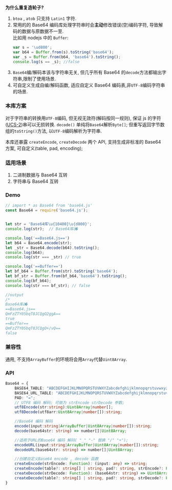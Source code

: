 **为什么重复造轮子?**

1. `btoa` , `atob` 只支持 `Latin1` 字符.
2. 常用的的 Base64 编码库处理字符串时会**主动**修改错误(空)编码字符, 导致解码的数据与原数据不一至.  
   比如用 nodejs 中的 `Buffer`:
    ```js
    var s = '\ud800';
    var b64 = Buffer.from(s).toString('base64');
    var _s = Buffer.from(b64, 'base64').toString();
    console.log(s == _s); //false
    ```
3. `Base64`编/解码本该与字符串无关, 但几乎所有 Base64 的`decode`方法都输出字符串,限制了使用场景.
4. 可自定义生成自编/解码函数, 适应自定义 Base64 编码表,非`UTF-8`编码字符串的场景.

### 本库方案

对于字符串的转换用`UTF-8`编码, 但无视无效符(解码按同一规则), 保证 js 的字符([UCS-2](https://zh.wikipedia.org/wiki/UTF-16#UTF-16%E8%88%87UCS-2%E7%9A%84%E9%97%9C%E4%BF%82))串可以无损转换.
`decode()` 单纯将`Base64`解析`Byte[]`; 但重写返回字节数组的`toString()`方法, 以`UTF-8`编码解析为字符串.

本库还暴露 `createEncode`, `createDecode` 两个 API, 支持生成非标准的 Base64 方案, 可自定义(table, pad, encoding);

### 适用场景

1. 二进制数据与 Base64 互转
2. 字符串与 Base64 互转

### Demo

```js
// import * as Base64 from 'base64.js'
const Base64 = require('base64.js');


let str = 'Base64库\u{10400}\u{d800}';
console.log(str);  // Base64库𐐀�

console.log('==Base64.js==')
let b64 = Base64.encode(str);
let _str = Base64.decode(b64).toString();
console.log(b64);
console.log(str === _str) // true

console.log('==Buffer==')
let bf_b64 = Buffer.from(str).toString('base64');
let bf_str = Buffer.from(bf_b64,'base64').toString();
console.log(bf_b64);
console.log(str === bf_str); // false

//output
/*
Base64库𐐀�
==Base64.js==
QmFzZTY05bqT8JCQgO2ggA==
true
==Buffer==
QmFzZTY05bqT8JCQgO+/vQ==
false
```

### 兼容性

通用, 不支持`ArrayBuffer`的环境将会用`Array`代替`Uint8Array`.

### API

```ts
Base64 = {
	BASE64_TABLE: "ABCDEFGHIJKLMNOPQRSTUVWXYZabcdefghijklmnopqrstuvwxyz0123456789+/";
	BASE64_URL_TABLE: "ABCDEFGHIJKLMNOPQRSTUVWXYZabcdefghijklmnopqrstuvwxyz0123456789-_";
	PAD: "=";
	// UTF8 编码 解码; 可做为 strEncode strDecode 参数;
	utf8Encode(str:string):Uint8Array|number[];
	utf8Decode(utf8arr:Uint8Array|number[]):string;

	//Base64 编码 解码
	encode(input:string|ArrayBuffer|Uint8Array|number[]):string;
	decode(base64str: string) => number[]|Uint8Array;

	//适用于URL的Base64 编码 解码( "_" "-" 替换 "/" "+");
	encodeURL(input:string|ArrayBuffer|Uint8Array|number[]):string;
	decodeURL(base64str: string) => number[]|Uint8Array;

	//创建自定义Base64 encode , decode 函数
	createEncode(strEncode: Function): (input: any) => string;
	createEncode(table?: string[] | string, pad?: string, strEncode?: Function): (input: any) => string;
	createDecode(strDecode: Function): (base64str: string) => Uint8Array | number[];
	createDecode(table?: string[] | string, pad?: string, strDecode?: Function): (base64str: string) => Uint8Array | number[];
}
```
